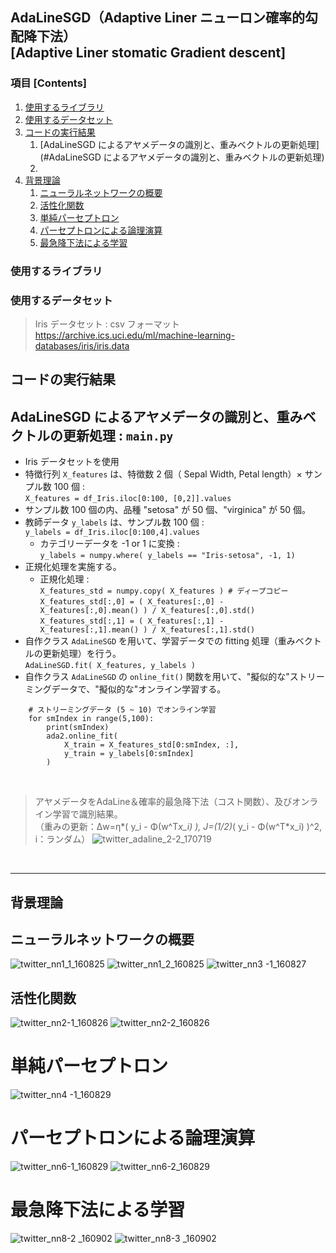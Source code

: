 ## AdaLineSGD（Adaptive Liner ニューロン確率的勾配降下法）</br> [Adaptive Liner stomatic Gradient descent]

### 項目 [Contents]

1. [使用するライブラリ](#使用するライブラリ)
1. [使用するデータセット](#使用するデータセット)
1. [コードの実行結果](#コードの実行結果)
    1. [AdaLineSGD によるアヤメデータの識別と、重みベクトルの更新処理](#AdaLineSGD によるアヤメデータの識別と、重みベクトルの更新処理)
    1. [](#)
1. [背景理論](#背景理論)
    1. [ニューラルネットワークの概要](#ニューラルネットの概要)
    1. [活性化関数](#活性化関数)
    1. [単純パーセプトロン](#単純パーセプトロン)
    1. [パーセプトロンによる論理演算](#パーセプトロンによる論理演算)
    1. [最急降下法による学習](#最急降下法による学習)


<a name="#使用するライブラリ"></a>

### 使用するライブラリ


<a name="#使用するデータセット"></a>

### 使用するデータセット

> Iris データセット : csv フォーマット </br>
https://archive.ics.uci.edu/ml/machine-learning-databases/iris/iris.data


<a name="#コードの実行結果"></a>

## コードの実行結果

<a name="#AdaLineSGD によるアヤメデータの識別と、重みベクトルの更新処理"></a>

## AdaLineSGD によるアヤメデータの識別と、重みベクトルの更新処理 : `main.py`

- Iris データセットを使用
- 特徴行列 `X_features` は、特徴数 2 個（ Sepal Width, Petal length）× サンプル数 100 個 :</br> `X_features = df_Iris.iloc[0:100, [0,2]].values`
- サンプル数 100 個の内、品種 "setosa" が 50 個、"virginica" が 50 個。
- 教師データ `y_labels` は、サンプル数 100 個 : </br >`y_labels = df_Iris.iloc[0:100,4].values`
    - カテゴリーデータを -1 or 1 に変換 : </br>`y_labels = numpy.where( y_labels == "Iris-setosa", -1, 1)`
- 正規化処理を実施する。</br> 
    - 正規化処理 : </br>
    `X_features_std = numpy.copy( X_features ) # ディープコピー`</br>
    `X_features_std[:,0] = ( X_features[:,0] - X_features[:,0].mean() ) / X_features[:,0].std() `</br>
    `X_features_std[:,1] = ( X_features[:,1] - X_features[:,1].mean() ) / X_features[:,1].std()`
- 自作クラス `AdaLineSGD` を用いて、学習データでの fitting 処理（重みベクトルの更新処理）を行う。</br> `AdaLineSGD.fit( X_features, y_labels )`
- 自作クラス `AdaLineSGD` の `online_fit()` 関数を用いて、"擬似的な"ストリーミングデータで、"擬似的な"オンライン学習する。
```
    # ストリーミングデータ (5 ~ 10) でオンライン学習
    for smIndex in range(5,100):
        print(smIndex)
        ada2.online_fit( 
            X_train = X_features_std[0:smIndex, :], 
            y_train = y_labels[0:smIndex] 
        )
```

</br>

> アヤメデータをAdaLine＆確率的最急降下法（コスト関数）、及びオンライン学習で識別結果。</br>（重みの更新：Δw=η*( y_i - Φ(w^T*x_i) ), J=(1/2)*( y_i - Φ(w^T*x_i) )^2, i：ランダム）
![twitter_adaline_2-2_170719](https://user-images.githubusercontent.com/25688193/28357356-19940cb8-6ca6-11e7-80ba-50e0c968f6dc.png)

</br>

---

<a name="#背景理論"></a>

## 背景理論

<a name="#ニューラルネットワークの概要"></a>

## ニューラルネットワークの概要
![twitter_nn1_1_160825](https://user-images.githubusercontent.com/25688193/29994077-594d50c4-9002-11e7-829d-5a695503b486.png)
![twitter_nn1_2_160825](https://user-images.githubusercontent.com/25688193/29994078-594deebc-9002-11e7-801f-d0d6617cbde6.png)
![twitter_nn3 -1_160827](https://user-images.githubusercontent.com/25688193/29994081-5976f6cc-9002-11e7-9587-dc3cb098b325.png)

<a name="#活性化関数"></a>

## 活性化関数
![twitter_nn2-1_160826](https://user-images.githubusercontent.com/25688193/29994079-59705a74-9002-11e7-88ba-214af1ceec62.png)
![twitter_nn2-2_160826](https://user-images.githubusercontent.com/25688193/29994080-5970ebe2-9002-11e7-86fb-769349356224.png)

<a name="#単純パーセプトロン"></a>

# 単純パーセプトロン
![twitter_nn4 -1_160829](https://user-images.githubusercontent.com/25688193/29994084-598c65c0-9002-11e7-9f9b-a529d44f1f8a.png)

<a name="#パーセプトロンによる論理演算"></a>

# パーセプトロンによる論理演算
![twitter_nn6-1_160829](https://user-images.githubusercontent.com/25688193/29994082-597791ea-9002-11e7-9bb5-2ae6bc436f56.png)
![twitter_nn6-2_160829](https://user-images.githubusercontent.com/25688193/29994083-598aa280-9002-11e7-9ec0-16316a04686a.png)

<a name="#最急降下法による学習"></a>

# 最急降下法による学習
![twitter_nn8-2 _160902](https://user-images.githubusercontent.com/25688193/29994085-59937f04-9002-11e7-974e-a9cd6fa61f13.png)
![twitter_nn8-3 _160902](https://user-images.githubusercontent.com/25688193/29994086-5997cc9e-9002-11e7-87e8-1ab817704a8a.png)
